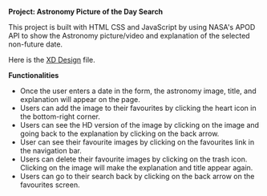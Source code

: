 **Project: Astronomy Picture of the Day Search**

This project is built with HTML CSS and JavaScript by using NASA's APOD API to show the Astronomy picture/video and explanation of the selected non-future date.

Here is the [XD Design](https://xd.adobe.com/view/290b7241-66ec-47cb-adcd-2282332cb50c-7c58/) file.

**Functionalities**

- Once the user enters a date in the form, the astronomy image, title, and explanation will appear on the page.
- Users can add the image to their favourites by clicking the heart icon in the bottom-right corner.
- Users can see the HD version of the image by clicking on the image and going back to the explanation by clicking on the back arrow.
- User can see their favourite images by clicking on the favourites link in the navigation bar.
- Users can delete their favourite images by clicking on the trash icon. Clicking on the image will make the explanation and title appear again.
- Users can go to their search back by clicking on the back arrow on the favourites screen.



